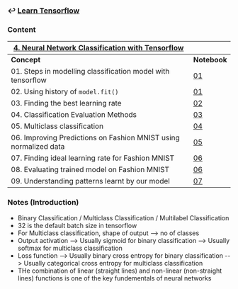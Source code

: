 ### ↩️ [**Learn Tensorflow**](../README.md)

### Content

| <u>**4. Neural Network Classification with Tensorflow**</u>  ||
|---------|----------|
| **Concept** | **Notebook** |
|01. Steps in modelling classification model with tensorflow |[01](01_neural_network_classifier.ipynb)|
|02. Using history of `model.fit()` |[01](01_neural_network_classifier.ipynb)|
|03. Finding the best learning rate |[02](02_neural_network_classifier.ipynb)|
|04. Classification Evaluation Methods |[03](03_neural_network_classifier.ipynb)|
|05. Multiclass classification         |[04](04_neural_network_classifier.ipynb)|
|06. Improving Predictions on Fashion MNIST using normalized data |[05](05_neural_network_classifier.ipynb)|
|07. Finding ideal learning rate for Fashion MNIST |[06](06_neural_network_classifier.ipynb)|
|08. Evaluating trained model on Fashion MNIST |[06](06_neural_network_classifier.ipynb)|
|09. Understanding patterns learnt by our model|[07](07_neural_network_classifier.ipynb)|



### Notes (Introduction)

* Binary Classification / Multiclass Classification / Multilabel Classification
* 32 is the default batch size in tensorflow
* For Multiclass classification, shape of output --> no of classes 
* Output activation 
    --> Usually sigmoid for binary classification
    --> Usually softmax for multiclass classification
* Loss function 
    --> Usually binary cross entropy for binary classification
    --> Usually categorical cross entropy for multiclass classification
* THe combination of linear (straight lines) and non-linear (non-straight lines) functions is one of the key fundementals of neural networks